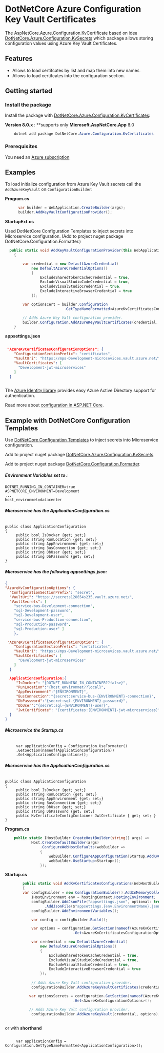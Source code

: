 # DotNetCore Azure Configuration Key Vault Certificates

The AspNetCore.Azure.Configuration.KvCertificate based on idea [DotNetCore.Azure.Configuration.KvSecrets](https://www.nuget.org/packages/DotNetCore.Azure.Configuration.KvSecrets)
which package allows storing configuration values using Azure Key Vault Certificates.

## Features

- Allows to load certifcates by list and map them into new names.
- Allows to load  certifcates into the configuration section.

## Getting started

### Install the package

Install the package with [DotNetCore.Azure.Configuration.KvCertificates](https://www.nuget.org/packages/DotNetCore.Azure.Configuration.KvCertificates):

**Version 8.0.x** : **supports only **Microsoft.AspNetCore.App** 8.0


```Powershell
    dotnet add package DotNetCore.Azure.Configuration.KvCertificates
```

### Prerequisites

You need an [Azure subscription][azure_sub] 


## Examples

To load initialize configuration from Azure Key Vault secrets call the `AddAzureKeyVault` on `ConfigurationBuilder`:

**Program.cs**

```C# 
      var builder = WebApplication.CreateBuilder(args);
      builder.AddKeyVaultConfigurationProvider();      
```

**StartupExt.cs**

Used DotNetCore Configuration Templates to inject secrets into Microservice configuration.
(Add to project nuget package DotNetCore.Configuration.Formatter.)

```C# 
  public static void AddKeyVaultConfigurationProvider(this WebApplicationBuilder builder)
    {

        var credential = new DefaultAzureCredential(
            new DefaultAzureCredentialOptions()
            {
                ExcludeSharedTokenCacheCredential = true,
                ExcludeVisualStudioCodeCredential = true,
                ExcludeVisualStudioCredential = true,
                ExcludeInteractiveBrowserCredential = true
            });

        var optionsCert = builder.Configuration
                           .GetTypeNameFormatted<AzureKvCertificatesConfigurationOptions>();

        // Adds Azure Key Valt configuration provider.
        builder.Configuration.AddAzureKeyVaultCertificates(credential, optionsCert);
    }
```

**appsettings.json**

```JSON

 "AzureKvCertificatesConfigurationOptions": {
    "ConfigurationSectionPrefix": "certificates",
    "VaultUri": "https://mps-Development-microsevices.vault.azure.net/",
    "VaultCertificates": [
      "Development-jwt-microservices"
    ]
  }
  
  ```

The [Azure Identity library][identity] provides easy Azure Active Directory support for authentication.

Read more about [configuration in ASP.NET Core][aspnetcore_configuration_doc].


## Example with DotNetCore Configuration Templates


Use [DotNetCore Configuration Templates](https://github.com/Wallsmedia/DotNetCore.Configuration.Formatter) 
to inject secrets into Microservice configuration.

Add to project nuget package [DotNetCore.Azure.Configuration.KvSecrets](https://www.nuget.org/packages/DotNetCore.Azure.Configuration.KvSecrets).

Add to project nuget package [DotNetCore.Configuration.Formatter](https://www.nuget.org/packages/DotNetCore.Configuration.Formatter/).



##### Environment Variables set to :

```
DOTNET_RUNNING_IN_CONTAINER=true
ASPNETCORE_ENVIRONMENT=Development
...
host_environmet=datacenter
```


##### Microservice has the ApplicationConfiguration.cs

``` CSharp

public class ApplicationConfiguration 
{
     public bool IsDocker {get; set;}
     public string RunLocation {get; set;}
     public string AppEnvironment {get; set;}
     public string BusConnection {get; set;}
     public string DbUser {get; set;}
     public string DbPassword {get; set;}
}
```

##### Microservice has the following appsettings.json:

``` JSON 
{
"AzureKvConfigurationOptions": {
  "ConfigurationSectionPrefix": "secret",
  "VaultUri": "https://secrets128654s235.vault.azure.net/",
  "VaultSecrets": [ 
    "service-bus-Development-connection",
    "sql-Development-password",
    "sql-Development-user",
    "service-bus-Production-connection",
    "sql-Production-password",
    "sql-Production-user" ]
    },

 "AzureKvCertificatesConfigurationOptions": {
    "ConfigurationSectionPrefix": "certificates",
    "VaultUri": "https://mps-Development-microsevices.vault.azure.net/",
    "VaultCertificates": [
      "Development-jwt-microservices"
    ]
  }

  ApplicationConfiguration:{
     "IsDocker": "{DOTNET_RUNNING_IN_CONTAINER??false}",
     "RunLocation":"{host_environmet??local}",
     "AppEnvironment":"{ENVIRONMENT}",
     "BusConnection":"{secret:service-bus-{ENVIRONMENT}-connection}",
     "DbPassword":"{secret:sql-{ENVIRONMENT}-password}",
     "DbUser":"{secret:sql-{ENVIRONMENT}-user}",
     "JwtCertificate": "{certificates:{ENVIRONMENT}-jwt-microservices}"
  }
}
```

##### Microservice the Startup.cs


``` CSharp

     var applicationConfig = Configuration.UseFormater()
     .GetSection(nameof(ApplicationConfiguration))
     .Get<ApplicationConfiguration>();
  ```
 

##### Microservice has the ApplicationConfiguration.cs

``` CSharp

public class ApplicationConfiguration 
{
     public bool IsDocker {get; set;}
     public string RunLocation {get; set;}
     public string AppEnvironment {get; set;}
     public string BusConnection {get; set;}
     public string DbUser {get; set;}
     public string DbPassword {get; set;}
     public KvCertificateConfigContainer JwtCertificate { get; set; }
}
```


**Program.cs**

```C# 
    public static IHostBuilder CreateHostBuilder(string[] args) =>
            Host.CreateDefaultBuilder(args)
                .ConfigureWebHostDefaults(webBuilder =>
                {
                    webBuilder.ConfigureAppConfiguration(Startup.AddKvCertificatesConfigurations);
                    webBuilder.UseStartup<Startup>();
                });
```

**Startup.cs**

```C# 
        public static void AddKvCertificatesConfigurations(WebHostBuilderContext hostingContext, IConfigurationBuilder configurationBuilder)
        {
        var configBuilder = new ConfigurationBuilder().AddInMemoryCollection();
            IHostEnvironment env = hostingContext.HostingEnvironment;
            configBuilder.AddJsonFile("appsettings.json", optional: true, reloadOnChange: false)
                  .AddJsonFile($"appsettings.{env.EnvironmentName}.json", optional: true, reloadOnChange: false);
            configBuilder.AddEnvironmentVariables();

            var config = configBuilder.Build();

            var options = configuration.GetSection(nameof(AzureKvCertificatesConfigurationOptions))
                               .Get<AzureKvCertificatesConfigurationOptions>();

            var credential = new DefaultAzureCredential(
                new DefaultAzureCredentialOptions()
                {
                    ExcludeSharedTokenCacheCredential = true,
                    ExcludeVisualStudioCodeCredential = true,
                    ExcludeVisualStudioCredential = true,
                    ExcludeInteractiveBrowserCredential = true
                });
          
            // Adds Azure Key Valt configuration provider.
            configurationBuilder.AddAzureKeyVaultCertificates(credential, options);

           var optionsSecrets = configuration.GetSection(nameof(AzureKvConfigurationOptions))
                               .Get<AzureKvConfigurationOptions>();
           
           // Adds Azure Key Valt configuration provider.
            configurationBuilder.AddAzureKeyVault(credential, options);
           

```


or with **shorthand** 

``` CSharp

     var applicationConfig = Configuration.GetTypeNameFormatted<ApplicationConfiguration>();

```


<!-- LINKS -->
[azure_cli]: https://docs.microsoft.com/cli/azure
[azure_sub]: https://azure.microsoft.com/free/
[identity]: https://github.com/Azure/azure-sdk-for-net/tree/master/sdk/identity/Azure.Identity/README.md
[aspnetcore_configuration_doc]: https://docs.microsoft.com/aspnet/core/fundamentals/configuration/?view=aspnetcore-3.1
[error_codes]: https://docs.microsoft.com/rest/api/storageservices/blob-service-error-codes
